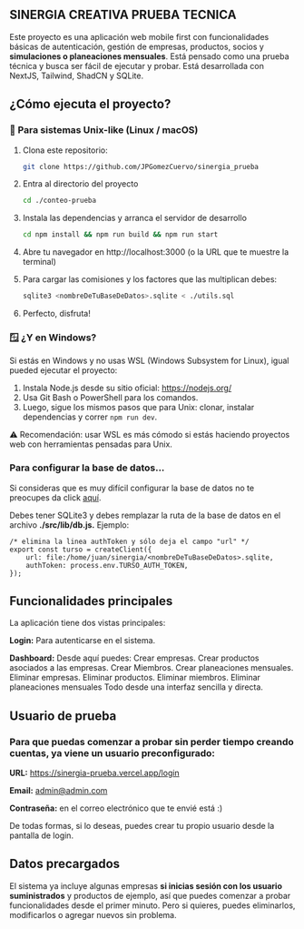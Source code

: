 ## SINERGIA CREATIVA PRUEBA TECNICA
Este proyecto es una aplicación web mobile first con funcionalidades básicas de autenticación, gestión de empresas, productos, socios y **simulaciones o planeaciones mensuales**. Está pensado como una prueba técnica y busca ser fácil de ejecutar y probar. Está desarrollada con NextJS, Tailwind, ShadCN y SQLite.

## ¿Cómo ejecuta el proyecto?

### 🐧 Para sistemas Unix-like (Linux / macOS)

1. Clona este repositorio:
   ```bash
   git clone https://github.com/JPGomezCuervo/sinergia_prueba

2. Entra al directorio del proyecto
   ```bash
   cd ./conteo-prueba

3. Instala las dependencias y arranca el servidor de desarrollo
   ```bash
   cd npm install && npm run build && npm run start
   
4. Abre tu navegador en http://localhost:3000 (o la URL que te muestre la terminal)

5. Para cargar las comisiones y los factores que las multiplican debes:
   ```bash
   sqlite3 <nombreDeTuBaseDeDatos>.sqlite < ./utils.sql

6. Perfecto, disfruta!


### 🪟 ¿Y en Windows?

Si estás en Windows y no usas WSL (Windows Subsystem for Linux), igual pueded ejecutar el proyecto:

1. Instala Node.js desde su sitio oficial: https://nodejs.org/
2. Usa Git Bash o PowerShell para los comandos.
3. Luego, sigue los mismos pasos que para Unix: clonar, instalar dependencias y correr `npm run dev`.

⚠️ Recomendación: usar WSL es más cómodo si estás haciendo proyectos web con herramientas pensadas para Unix.

### Para configurar la base de datos...

Si consideras que es muy difícil configurar la base de datos no te preocupes da click [aquí](#usuario-de-prueba).

Debes tener SQLite3 y debes remplazar la ruta de la base de datos en el archivo **./src/lib/db.js.** Ejemplo: 

```
/* elimina la linea authToken y sólo deja el campo "url" */
export const turso = createClient({
    url: file:/home/juan/sinergia/<nombreDeTuBaseDeDatos>.sqlite,
    authToken: process.env.TURSO_AUTH_TOKEN,
});
```

## Funcionalidades principales

La aplicación tiene dos vistas principales:

**Login:** Para autenticarse en el sistema.

**Dashboard:** Desde aquí puedes: Crear empresas. Crear productos asociados a las empresas. Crear Miembros. Crear planeaciones mensuales. Eliminar empresas. Eliminar productos. Eliminar miembros. Eliminar planeaciones mensuales Todo desde una interfaz sencilla y directa.

## Usuario de prueba
### Para que puedas comenzar a probar sin perder tiempo creando cuentas, ya viene un usuario preconfigurado: ###

**URL:** https://sinergia-prueba.vercel.app/login

**Email:** admin@admin.com

**Contraseña:** en el correo electrónico que te envié está :) 

De todas formas, si lo deseas, puedes crear tu propio usuario desde la pantalla de login.

## Datos precargados 
El sistema ya incluye algunas empresas **si inicias sesión con los usuario suministrados** y productos de ejemplo, así que puedes comenzar a probar funcionalidades desde el primer minuto. Pero si quieres, puedes eliminarlos, modificarlos o agregar nuevos sin problema.
